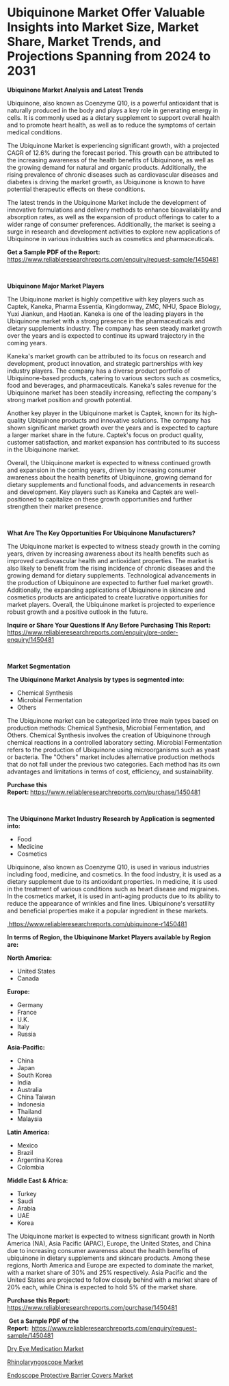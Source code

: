 <p><h1>Ubiquinone Market Offer Valuable Insights into Market Size, Market Share, Market Trends, and Projections Spanning from 2024 to 2031</h1></p><p><strong>Ubiquinone Market Analysis and Latest Trends</strong></p>
<p><p>Ubiquinone, also known as Coenzyme Q10, is a powerful antioxidant that is naturally produced in the body and plays a key role in generating energy in cells. It is commonly used as a dietary supplement to support overall health and to promote heart health, as well as to reduce the symptoms of certain medical conditions.</p><p>The Ubiquinone Market is experiencing significant growth, with a projected CAGR of 12.6% during the forecast period. This growth can be attributed to the increasing awareness of the health benefits of Ubiquinone, as well as the growing demand for natural and organic products. Additionally, the rising prevalence of chronic diseases such as cardiovascular diseases and diabetes is driving the market growth, as Ubiquinone is known to have potential therapeutic effects on these conditions.</p><p>The latest trends in the Ubiquinone Market include the development of innovative formulations and delivery methods to enhance bioavailability and absorption rates, as well as the expansion of product offerings to cater to a wider range of consumer preferences. Additionally, the market is seeing a surge in research and development activities to explore new applications of Ubiquinone in various industries such as cosmetics and pharmaceuticals.</p></p>
<p><strong>Get a Sample PDF of the Report:&nbsp;</strong> <a href="https://www.reliableresearchreports.com/enquiry/request-sample/1450481">https://www.reliableresearchreports.com/enquiry/request-sample/1450481</a></p>
<p>&nbsp;</p>
<p><strong>Ubiquinone Major Market Players</strong></p>
<p><p>The Ubiquinone market is highly competitive with key players such as Captek, Kaneka, Pharma Essentia, Kingdomway, ZMC, NHU, Space Biology, Yuxi Jiankun, and Haotian. Kaneka is one of the leading players in the Ubiquinone market with a strong presence in the pharmaceuticals and dietary supplements industry. The company has seen steady market growth over the years and is expected to continue its upward trajectory in the coming years.</p><p>Kaneka's market growth can be attributed to its focus on research and development, product innovation, and strategic partnerships with key industry players. The company has a diverse product portfolio of Ubiquinone-based products, catering to various sectors such as cosmetics, food and beverages, and pharmaceuticals. Kaneka's sales revenue for the Ubiquinone market has been steadily increasing, reflecting the company's strong market position and growth potential.</p><p>Another key player in the Ubiquinone market is Captek, known for its high-quality Ubiquinone products and innovative solutions. The company has shown significant market growth over the years and is expected to capture a larger market share in the future. Captek's focus on product quality, customer satisfaction, and market expansion has contributed to its success in the Ubiquinone market.</p><p>Overall, the Ubiquinone market is expected to witness continued growth and expansion in the coming years, driven by increasing consumer awareness about the health benefits of Ubiquinone, growing demand for dietary supplements and functional foods, and advancements in research and development. Key players such as Kaneka and Captek are well-positioned to capitalize on these growth opportunities and further strengthen their market presence.</p></p>
<p>&nbsp;</p>
<p><strong>What Are The Key Opportunities For Ubiquinone Manufacturers?</strong></p>
<p><p>The Ubiquinone market is expected to witness steady growth in the coming years, driven by increasing awareness about its health benefits such as improved cardiovascular health and antioxidant properties. The market is also likely to benefit from the rising incidence of chronic diseases and the growing demand for dietary supplements. Technological advancements in the production of Ubiquinone are expected to further fuel market growth. Additionally, the expanding applications of Ubiquinone in skincare and cosmetics products are anticipated to create lucrative opportunities for market players. Overall, the Ubiquinone market is projected to experience robust growth and a positive outlook in the future.</p></p>
<p><strong>Inquire or Share Your Questions If Any Before Purchasing This Report:</strong> <a href="https://www.reliableresearchreports.com/enquiry/pre-order-enquiry/1450481">https://www.reliableresearchreports.com/enquiry/pre-order-enquiry/1450481</a></p>
<p>&nbsp;</p>
<p><strong>Market Segmentation</strong></p>
<p><strong>The Ubiquinone Market Analysis by types is segmented into:</strong></p>
<p><ul><li>Chemical Synthesis</li><li>Microbial Fermentation</li><li>Others</li></ul></p>
<p><p>The Ubiquinone market can be categorized into three main types based on production methods: Chemical Synthesis, Microbial Fermentation, and Others. Chemical Synthesis involves the creation of Ubiquinone through chemical reactions in a controlled laboratory setting. Microbial Fermentation refers to the production of Ubiquinone using microorganisms such as yeast or bacteria. The "Others" market includes alternative production methods that do not fall under the previous two categories. Each method has its own advantages and limitations in terms of cost, efficiency, and sustainability.</p></p>
<p><strong>Purchase this Report:&nbsp;</strong><a href="https://www.reliableresearchreports.com/purchase/1450481">https://www.reliableresearchreports.com/purchase/1450481</a></p>
<p>&nbsp;</p>
<p><strong>The Ubiquinone Market Industry Research by Application is segmented into:</strong></p>
<p><ul><li>Food</li><li>Medicine</li><li>Cosmetics</li></ul></p>
<p><p>Ubiquinone, also known as Coenzyme Q10, is used in various industries including food, medicine, and cosmetics. In the food industry, it is used as a dietary supplement due to its antioxidant properties. In medicine, it is used in the treatment of various conditions such as heart disease and migraines. In the cosmetics market, it is used in anti-aging products due to its ability to reduce the appearance of wrinkles and fine lines. Ubiquinone's versatility and beneficial properties make it a popular ingredient in these markets.</p></p>
<p><a href="https://www.reliableresearchreports.com/ubiquinone-r1450481">&nbsp;https://www.reliableresearchreports.com/ubiquinone-r1450481</a></p>
<p><strong>In terms of Region, the Ubiquinone Market Players available by Region are:</strong></p>
<p>
    <p> <strong> North America: </strong>
        <ul>
            <li>United States</li>
            <li>Canada</li>
        </ul>
        </p> 
    <p> <strong> Europe: </strong>
        <ul>
            <li>Germany</li>
            <li>France</li>
            <li>U.K.</li>
            <li>Italy</li>
            <li>Russia</li>
        </ul>
        </p> 
    <p> <strong> Asia-Pacific: </strong>
        <ul>
            <li>China</li>
            <li>Japan</li>
            <li>South Korea</li>
            <li>India</li>
            <li>Australia</li>
            <li>China Taiwan</li>
            <li>Indonesia</li>
            <li>Thailand</li>
            <li>Malaysia</li>
        </ul>
        </p> 
    <p> <strong> Latin America: </strong>
        <ul>
            <li>Mexico</li>
            <li>Brazil</li>
            <li>Argentina Korea</li>
            <li>Colombia</li>
        </ul>
        </p> 
    <p> <strong> Middle East & Africa: </strong>
        <ul>
            <li>Turkey</li>
            <li>Saudi</li>
            <li>Arabia</li>
            <li>UAE</li>
            <li>Korea</li>
        </ul>
    </p>
    </p>
<p><p>The Ubiquinone market is expected to witness significant growth in North America (NA), Asia Pacific (APAC), Europe, the United States, and China due to increasing consumer awareness about the health benefits of ubiquinone in dietary supplements and skincare products. Among these regions, North America and Europe are expected to dominate the market, with a market share of 30% and 25% respectively. Asia Pacific and the United States are projected to follow closely behind with a market share of 20% each, while China is expected to hold 5% of the market share.</p></p>
<p><strong>Purchase this Report: </strong><a href="https://www.reliableresearchreports.com/purchase/1450481">https://www.reliableresearchreports.com/purchase/1450481</a></p>
<p>&nbsp;<strong>Get a Sample PDF of the Report:&nbsp;&nbsp;</strong><a href="https://www.reliableresearchreports.com/enquiry/request-sample/1450481">https://www.reliableresearchreports.com/enquiry/request-sample/1450481</a></p>
<p><strong></strong></p>
<p><p><a href="https://github.com/barbarakss89/Market-Research-Report-List-1/blob/main/dry-eye-medication-market.md">Dry Eye Medication Market</a></p><p><a href="https://view.publitas.com/reportprime-1/rhinolaryngoscope-market-outlook-industry-overview-and-forecast-2024-to-2031/">Rhinolaryngoscope Market</a></p><p><a href="https://view.publitas.com/reportprime-1/endoscope-protective-barrier-covers-market-trends-and-market-analysis-forecasted-for-period-2024-2031/">Endoscope Protective Barrier Covers Market</a></p></p>
